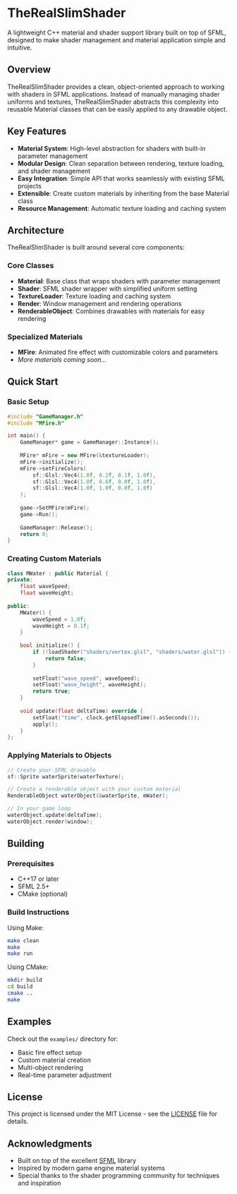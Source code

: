 # TheRealSlimShader

A lightweight C++ material and shader support library built on top of SFML, designed to make shader management and material application simple and intuitive.

## Overview

TheRealSlimShader provides a clean, object-oriented approach to working with shaders in SFML applications. Instead of manually managing shader uniforms and textures, TheRealSlimShader abstracts this complexity into reusable Material classes that can be easily applied to any drawable object.

## Key Features

- **Material System**: High-level abstraction for shaders with built-in parameter management
- **Modular Design**: Clean separation between rendering, texture loading, and shader management
- **Easy Integration**: Simple API that works seamlessly with existing SFML projects
- **Extensible**: Create custom materials by inheriting from the base Material class
- **Resource Management**: Automatic texture loading and caching system

## Architecture

TheRealSlimShader is built around several core components:

### Core Classes

- **Material**: Base class that wraps shaders with parameter management
- **Shader**: SFML shader wrapper with simplified uniform setting
- **TextureLoader**: Texture loading and caching system
- **Render**: Window management and rendering operations
- **RenderableObject**: Combines drawables with materials for easy rendering

### Specialized Materials

- **MFire**: Animated fire effect with customizable colors and parameters
- *More materials coming soon...*

## Quick Start

### Basic Setup

```cpp
#include "GameManager.h"
#include "MFire.h"

int main() {
    GameManager* game = GameManager::Instance();
    
    MFire* mFire = new MFire(&textureLoader);
    mFire->initialize();
    mFire->setFireColors(
        sf::Glsl::Vec4(1.0f, 0.2f, 0.1f, 1.0f),
        sf::Glsl::Vec4(1.0f, 0.6f, 0.0f, 1.0f),
        sf::Glsl::Vec4(1.0f, 1.0f, 0.0f, 1.0f)
    );
    
    game->SetMFire(mFire);
    game->Run();
    
    GameManager::Release();
    return 0;
}
```

### Creating Custom Materials

```cpp
class MWater : public Material {
private:
    float waveSpeed;
    float waveHeight;
    
public:
    MWater() {
        waveSpeed = 1.0f;
        waveHeight = 0.1f;
    }
    
    bool initialize() {
        if (!loadShader("shaders/vertex.glsl", "shaders/water.glsl")) {
            return false;
        }
        
        setFloat("wave_speed", waveSpeed);
        setFloat("wave_height", waveHeight);
        return true;
    }
    
    void update(float deltaTime) override {
        setFloat("time", clock.getElapsedTime().asSeconds());
        apply();
    }
};
```

### Applying Materials to Objects

```cpp
// Create your SFML drawable
sf::Sprite waterSprite(waterTexture);

// Create a renderable object with your custom material
RenderableObject waterObject(&waterSprite, mWater);

// In your game loop
waterObject.update(deltaTime);
waterObject.render(window);
```

## Building

### Prerequisites

- C++17 or later
- SFML 2.5+
- CMake (optional)

### Build Instructions

Using Make:
```bash
make clean
make
make run
```

Using CMake:
```bash
mkdir build
cd build
cmake ..
make
```

## Examples

Check out the `examples/` directory for:
- Basic fire effect setup
- Custom material creation
- Multi-object rendering
- Real-time parameter adjustment

## License

This project is licensed under the MIT License - see the [LICENSE](LICENSE) file for details.

## Acknowledgments

- Built on top of the excellent [SFML](https://www.sfml-dev.org/) library
- Inspired by modern game engine material systems
- Special thanks to the shader programming community for techniques and inspiration